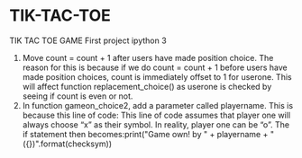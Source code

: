 # TIK-TAC-TOE
TIK TAC TOE GAME
First project ipython 3
1) Move count = count + 1 after users have made position choice. The reason for this is because if we do count = count + 1 before users have made position choices, count is immediately offset to 1 for userone.
This will affect function replacement_choice() as userone is checked by seeing if count is even or not. 
2) In function gameon_choice2, add a parameter called playername. This is because this line of code:
This line of code assumes that player one will always choose “x” as their symbol. In reality, player one can be “o”. The if statement then becomes:print("Game own! by " + playername + " ({})".format(checksym))
